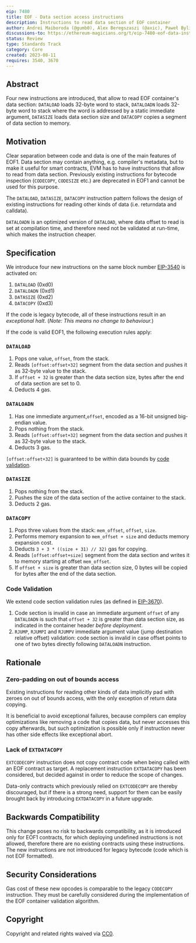 ```yaml
---
eip: 7480
title: EOF - Data section access instructions
description: Instructions to read data section of EOF container
author: Andrei Maiboroda (@gumb0), Alex Beregszaszi (@axic), Paweł Bylica (@chfast)
discussions-to: https://ethereum-magicians.org/t/eip-7480-eof-data-instructions/15414
status: Review
type: Standards Track
category: Core
created: 2023-08-11
requires: 3540, 3670
---
```


## Abstract

Four new instructions are introduced, that allow to read EOF container's data section: `DATALOAD` loads 32-byte word to stack, `DATALOADN` loads 32-byte word to stack where the word is addressed by a static immediate argument, `DATASIZE` loads data section size and `DATACOPY` copies a segment of data section to memory. 

## Motivation

Clear separation between code and data is one of the main features of EOF1. Data section may contain anything, e.g. compiler's metadata, but to make it useful for smart contracts, EVM has to have instructions that allow to read from data section. Previously existing instructions for bytecode inspection (`CODECOPY`, `CODESIZE` etc.) are deprecated in EOF1 and cannot be used for this purpose.

The `DATALOAD`, `DATASIZE`, `DATACOPY` instruction pattern follows the design of existing instructions for reading other kinds of data (i.e. returndata and calldata).

`DATALOADN` is an optimized version of `DATALOAD`, where data offset to read is set at compilation time, and therefore need not be validated at run-time, which makes the instruction cheaper.

## Specification

We introduce four new instructions on the same block number [EIP-3540](./eip-3540.md) is activated on:

1. `DATALOAD` (0xd0)
2. `DATALOADN` (0xd1)
3. `DATASIZE` (0xd2)
4. `DATACOPY` (0xd3)

If the code is legacy bytecode, all of these instructions result in an *exceptional halt*. (*Note: This means no change to behaviour.*)

If the code is valid EOF1, the following execution rules apply:

### `DATALOAD`

1. Pops one value, `offset`, from the stack.
2. Reads `[offset:offset+32]` segment from the data section and pushes it as 32-byte value to the stack.
3. If `offset + 32` is greater than the data section size, bytes after the end of data section are set to 0.
4. Deducts 4 gas.

### `DATALOADN`

1. Has one immediate argument,`offset`, encoded as a 16-bit unsigned big-endian value.
2. Pops nothing from the stack.
3. Reads `[offset:offset+32]` segment from the data section and pushes it as 32-byte value to the stack.
4. Deducts 3 gas.

`[offset:offset+32]` is guaranteed to be within data bounds by [code validation](#code-validation).

### `DATASIZE`

1. Pops nothing from the stack.
2. Pushes the size of the data section of the active container to the stack.
3. Deducts 2 gas.

### `DATACOPY`

1. Pops three values from the stack: `mem_offset`, `offset`, `size`.
2. Performs memory expansion to `mem_offset + size` and deducts memory expansion cost.
3. Deducts `3 + 3 * ((size + 31) // 32)` gas for copying.
4. Reads `[offset:offset+size]` segment from the data section and writes it to memory starting at offset `mem_offset`.
5. If `offset + size` is greater than data section size, 0 bytes will be copied for bytes after the end of the data section.


### Code Validation

We extend code section validation rules (as defined in [EIP-3670](./eip-3670.md)).

1. Code section is invalid in case an immediate argument `offset` of any `DATALOADN` is such that `offset + 32` is greater than data section size, as indicated in the container header *before deployment*.
2. `RJUMP`, `RJUMPI` and `RJUMPV` immediate argument value (jump destination relative offset) validation: code section is invalid in case offset points to one of two bytes directly following `DATALOADN` instruction.


## Rationale

### Zero-padding on out of bounds access

Existing instructions for reading other kinds of data implicitly pad with zeroes on out of bounds access, with the only exception of return data copying.

It is beneficial to avoid exceptional failures, because compilers can employ optimizations like removing a code that copies data, but never accesses this copy afterwards, but such optimization is possible only if instruction never has other side effects like exceptional abort.

### Lack of `EXTDATACOPY`

`EXTCODECOPY` instruction does not copy contract code when being called with an EOF contract as target. A replacement instruction `EXTDATACOPY` has been considered, but decided against in order to reduce the scope of changes.

Data-only contracts which previously relied on `EXTCODECOPY` are thereby discouraged, but if there is a strong need, support for them can be easily brought back by introducing `EXTDATACOPY` in a future upgrade.

## Backwards Compatibility

This change poses no risk to backwards compatibility, as it is introduced only for EOF1 contracts, for which deploying undefined instructions is not allowed, therefore there are no existing contracts using these instructions. The new instructions are not introduced for legacy bytecode (code which is not EOF formatted).

## Security Considerations

Gas cost of these new opcodes is comparable to the legacy `CODECOPY` instruction. They must be carefully considered during the implementation of the EOF container validation algorithm.

## Copyright

Copyright and related rights waived via [CC0](../LICENSE.md).
